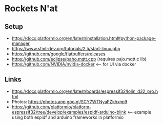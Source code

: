 # Rockets N'at

## Setup

- https://docs.platformio.org/en/latest/installation.html#python-package-manager
- https://www.sfml-dev.org/tutorials/2.5/start-linux.php
- https://github.com/google/flatbuffers/releases
- https://github.com/eclipse/paho.mqtt.cpp (requires pajo.mqtt.c lib)
- https://github.com/NVIDIA/nvidia-docker <-- for UI via docker

## Links

- https://docs.platformio.org/en/latest/boards/espressif32/lolin_d32_pro.html
- Photos: https://photos.app.goo.gl/SCY7WTNyaFZkhxnp9
- https://github.com/platformio/platform-espressif32/tree/develop/examples/espidf-arduino-blink <-- example using both espidf and arduino frameworks in platformio

